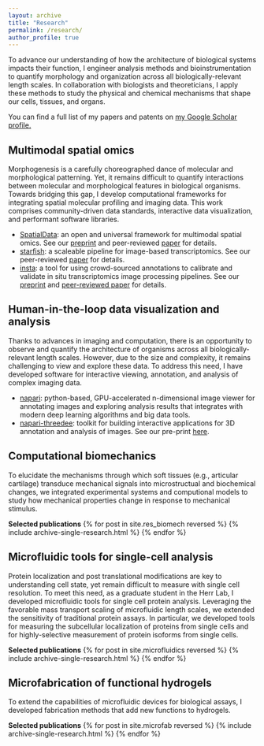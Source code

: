 ```yaml
---
layout: archive
title: "Research"
permalink: /research/
author_profile: true
---
```

To advance our understanding of how the architecture of biological systems impacts their function, I engineer analysis methods and bioinstrumentation to quantify morphology and organization across all biologically-relevant length scales. In collaboration with biologists and theoreticians, I apply these methods to study the physical and chemical mechanisms that shape our cells, tissues, and organs.

You can find a full list of my papers and patents on <u><a href="https://scholar.google.com/citations?user=zeiZjPAAAAAJ&hl=en&oi=ao">my Google Scholar profile</a>.</u>


Multimodal spatial omics
------
Morphogenesis is a carefully choreographed dance of molecular and morphological patterning. Yet, it remains difficult to quantify interactions between molecular and morphological features in biological organisms. Towards bridging this gap, I develop computational frameworks for integrating spatial molecular profiling and imaging data. This work comprises community-driven data standards, interactive data visualization, and performant software libraries.

- [SpatialData](https://spatialdata.scverse.org/en/latest/): an open and universal framework for multimodal spatial omics. See our [preprint](https://www.biorxiv.org/content/10.1101/2023.05.05.539647v1) and peer-reviewed [paper](https://www.nature.com/articles/s41592-024-02212-x) for details.
- [starfish](https://spacetx-starfish.readthedocs.io/en/latest/): a scaleable pipeline for image-based transcriptomics. See our peer-reviewed [paper](https://joss.theoj.org/papers/10.21105/joss.02440) for details.
- [insta](https://github.com/czbiohub/instapipeline): a tool for using crowd-sourced annotations to calibrate and validate in situ transcriptomics image processing pipelines. See our [preprint](https://www.biorxiv.org/content/10.1101/2020.07.14.201384v3) and [peer-reviewed paper](https://journals.plos.org/ploscompbiol/article?id=10.1371/journal.pcbi.1009274) for details.


Human-in-the-loop data visualization and analysis
------

Thanks to advances in imaging and computation, there is an opportunity to observe and quantify the architecture of organisms across all biologically-relevant length scales. However, due to the size and complexity, it remains challenging to view and explore these data. To address this need, I have developed software for interactive viewing, annotation, and analysis of complex imaging data.

- [napari](https://napari.org/stable/):  python-based, GPU-accelerated n-dimensional image viewer for annotating images and exploring analysis results that integrates with modern deep learning algorithms and big data tools.
- [napari-threedee](https://napari-threedee.github.io/): toolkit for building interactive applications for 3D annotation and analysis of images. See our pre-print [here](https://www.biorxiv.org/content/10.1101/2023.07.28.550950v1).


Computational biomechanics
------
To elucidate the mechanisms through which soft tissues (e.g., articular cartilage) transduce mechanical signals into microstructual and biochemical changes, we integrated experimental systems and computional models to study how mechanical properties change in response to mechanical stimulus.

**Selected publications**
{% for post in site.res_biomech reversed %}
  {% include archive-single-research.html %}
{% endfor %}

Microfluidic tools for single-cell analysis
------
Protein localization and post translational modifications are key to understanding cell state, yet remain difficult to measure with single cell resolution. To meet this need, as a graduate student in the Herr Lab, I developed microfluidic tools for single cell protein analysis. Leveraging the favorable mass transport scaling of microfluidic length scales, we extended the sensitivity of traditional protein assays. In particular, we developed tools for measuring the subcellular localization of proteins from single cells and for highly-selective measurement of protein isoforms from single cells.

**Selected publications**
{% for post in site.microfluidics reversed %}
  {% include archive-single-research.html %}
{% endfor %}

Microfabrication of functional hydrogels
------
To extend the capabilities of microfluidic devices for biological assays, I developed fabrication methods that add new functions to hydrogels.

**Selected publications**
{% for post in site.microfab reversed %}
  {% include archive-single-research.html %}
{% endfor %}
